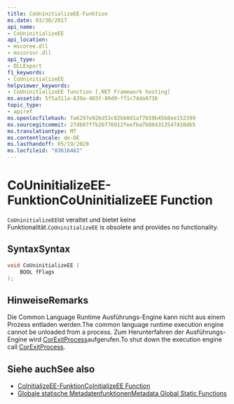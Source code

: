```yaml
---
title: CoUninitializeEE-Funktion
ms.date: 03/30/2017
api_name:
- CoUninitializeEE
api_location:
- mscoree.dll
- mscorsvr.dll
api_type:
- DLLExport
f1_keywords:
- CoUninitializeEE
helpviewer_keywords:
- CoUninitializeEE function [.NET Framework hosting]
ms.assetid: 5f5a311a-839a-465f-89d9-ff1c74da9736
topic_type:
- apiref
ms.openlocfilehash: fa6297e926d53c02bb0d1af7b59b45b8ee152399
ms.sourcegitcommit: 27db07ffb26f76912feefba7b884313547410db5
ms.translationtype: MT
ms.contentlocale: de-DE
ms.lasthandoff: 05/19/2020
ms.locfileid: "83616462"
---
```

# <a name="couninitializeee-function"></a><span data-ttu-id="b87a5-102">CoUninitializeEE-Funktion</span><span class="sxs-lookup"><span data-stu-id="b87a5-102">CoUninitializeEE Function</span></span>
<span data-ttu-id="b87a5-103">`CoUninitializeEE`ist veraltet und bietet keine Funktionalität.</span><span class="sxs-lookup"><span data-stu-id="b87a5-103">`CoUninitializeEE` is obsolete and provides no functionality.</span></span>  
  
## <a name="syntax"></a><span data-ttu-id="b87a5-104">Syntax</span><span class="sxs-lookup"><span data-stu-id="b87a5-104">Syntax</span></span>  
  
```cpp  
void CoUninitializeEE (  
    BOOL fFlags  
);  
```  
  
## <a name="remarks"></a><span data-ttu-id="b87a5-105">Hinweise</span><span class="sxs-lookup"><span data-stu-id="b87a5-105">Remarks</span></span>  
 <span data-ttu-id="b87a5-106">Die Common Language Runtime Ausführungs-Engine kann nicht aus einem Prozess entladen werden.</span><span class="sxs-lookup"><span data-stu-id="b87a5-106">The common language runtime execution engine cannot be unloaded from a process.</span></span> <span data-ttu-id="b87a5-107">Zum Herunterfahren der Ausführungs-Engine wird [CorExitProcess](corexitprocess-function.md)aufgerufen.</span><span class="sxs-lookup"><span data-stu-id="b87a5-107">To shut down the execution engine call [CorExitProcess](corexitprocess-function.md).</span></span>  
  
## <a name="see-also"></a><span data-ttu-id="b87a5-108">Siehe auch</span><span class="sxs-lookup"><span data-stu-id="b87a5-108">See also</span></span>

- [<span data-ttu-id="b87a5-109">CoInitializeEE-Funktion</span><span class="sxs-lookup"><span data-stu-id="b87a5-109">CoInitializeEE Function</span></span>](coinitializeee-function.md)
- [<span data-ttu-id="b87a5-110">Globale statische Metadatenfunktionen</span><span class="sxs-lookup"><span data-stu-id="b87a5-110">Metadata Global Static Functions</span></span>](../metadata/metadata-global-static-functions.md)
